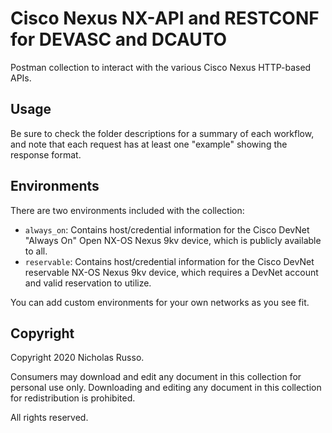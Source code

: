 # Cisco Nexus NX-API and RESTCONF for DEVASC and DCAUTO
Postman collection to interact with the various Cisco Nexus HTTP-based APIs.

## Usage
Be sure to check the folder descriptions for a summary of each workflow,
and note that each request has at least one "example" showing the response
format.

## Environments
There are two environments included with the collection:
  * `always_on`: Contains host/credential information for the Cisco DevNet
    "Always On" Open NX-OS Nexus 9kv device, which is publicly available to all.
  * `reservable`: Contains host/credential information for the Cisco DevNet
    reservable NX-OS Nexus 9kv device, which requires a DevNet account and
    valid reservation to utilize.

You can add custom environments for your own networks as you see fit.

## Copyright
Copyright 2020 Nicholas Russo.

Consumers may download and edit any document in this collection for personal
use only. Downloading and editing any document in this collection for
redistribution is prohibited.

All rights reserved.
